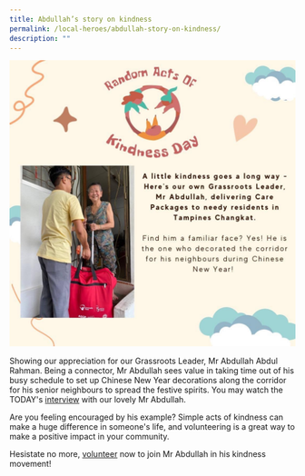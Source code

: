 ```yaml
---
title: Abdullah’s story on kindness
permalink: /local-heroes/abdullah-story-on-kindness/
description: ""
---
```

![](/images/abdullah.JPG)

Showing our appreciation for our Grassroots Leader, Mr Abdullah Abdul Rahman. Being a connector, Mr Abdullah sees value in taking time out of his busy schedule to set up Chinese New Year decorations along the corridor for his senior neighbours to spread the festive spirits. You may watch the TODAY's [interview](https://youtu.be/IXHRR72C7KQ) with our lovely Mr Abdullah. 

Are you feeling encouraged by his example? Simple acts of kindness can make a huge difference in someone's life, and volunteering is a great way to make a positive impact in your community. 

Hesistate no more, [volunteer](https://form.gov.sg/63e61a35b1cf750011109bd7) now to join Mr Abdullah in his kindness movement!
